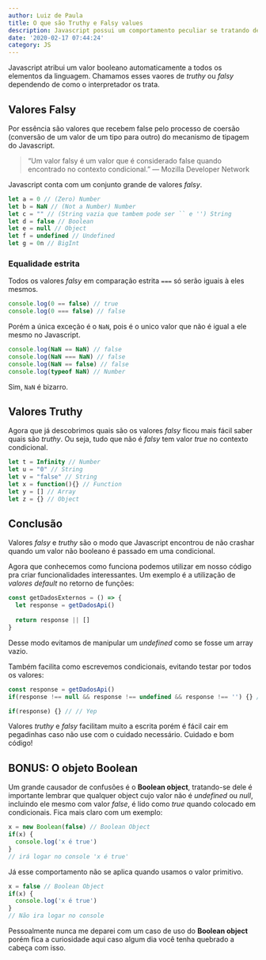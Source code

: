 ```yaml
---
author: Luiz de Paula
title: O que são Truthy e Falsy values
description: Javascript possui um comportamento peculiar se tratando de condicionais
date: '2020-02-17 07:44:24'
category: JS
---
```

Javascript atribui um valor booleano automaticamente a todos os elementos da linguagem. Chamamos esses vaores de *truthy* ou *falsy* dependendo de como o interpretador os trata.

## Valores Falsy

Por essência são valores que recebem false pelo processo de coersão (conversão de um valor de um tipo para outro) do mecanismo de tipagem do Javascript.

> “Um valor falsy é um valor que é considerado false quando encontrado no contexto condicional.” — Mozilla Developer Network

Javascript conta com um conjunto grande de valores *falsy*.

```javascript
let a = 0 // (Zero) Number
let b = NaN // (Not a Number) Number
let c = "" // (String vazia que tambem pode ser `` e '') String
let d = false // Boolean
let e = null // Object
let f = undefined // Undefined
let g = 0n // BigInt
```

### Equalidade estrita

Todos os valores *falsy* em comparação estrita `===` só serão iguais à eles mesmos.

```javascript
console.log(0 == false) // true
console.log(0 === false) // false
```

Porém a única exceção é o `NaN`, pois é o unico valor que não é igual a ele mesmo no Javascript.

```javascript
console.log(NaN == NaN) // false
console.log(NaN === NaN) // false
console.log(NaN == false) // false
console.log(typeof NaN) // Number
```

Sim, `NaN` é bizarro.

## Valores Truthy

Agora que já descobrimos quais são os valores *falsy* ficou mais fácil saber quais são *truthy*. Ou seja, tudo que não é *falsy* tem valor *true* no contexto condicional.

```javascript
let t = Infinity // Number
let u = "0" // String
let v = "false" // String
let x = function(){} // Function
let y = [] // Array
let z = {} // Object
```

## Conclusão

Valores *falsy* e *truthy* são o modo que Javascript encontrou de não crashar quando um valor não booleano é passado em uma condicional.

Agora que conhecemos como funciona podemos utilizar em nosso código pra criar funcionalidades interessantes. Um exemplo é a utilização de *valores default* no retorno de funções:

```javascript
const getDadosExternos = () => {
  let response = getDadosApi()
  
  return response || []
}
```

Desse modo evitamos de manipular um *undefined* como se fosse um array vazio.

Também facilita como escrevemos condicionais, evitando testar por todos os valores:

```javascript
const response = getDadosApi()
if(response !== null && response !== undefined && response !== '') {} // Nope

if(response) {} // // Yep
```

Valores *truthy* e *falsy* facilitam muito a escrita porém é fácil cair em pegadinhas caso não use com o cuidado necessário. Cuidado e bom código!

## BONUS: O objeto Boolean

Um grande causador de confusões é o **Boolean object**, tratando-se dele é importante lembrar que qualquer object cujo valor não é *undefined* ou *null*, incluindo ele mesmo com valor *false*, é lido como *true* quando colocado em condicionais. Fica mais claro com um exemplo:

```javascript
x = new Boolean(false) // Boolean Object
if(x) {
  console.log('x é true')
}
// irá logar no console 'x é true'
```

Já esse comportamento não se aplica quando usamos o valor primitivo.

```javascript
x = false // Boolean Object
if(x) {
  console.log('x é true')
}
// Não ira logar no console
```

Pessoalmente nunca me deparei com um caso de uso do **Boolean object** porém fica a curiosidade aqui caso algum dia você tenha quebrado a cabeça com isso.